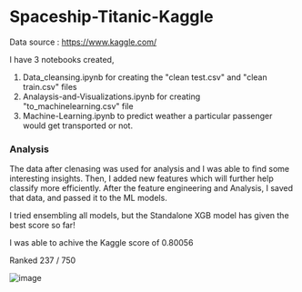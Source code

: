 # Spaceship-Titanic-Kaggle

Data source : https://www.kaggle.com/

I have 3 notebooks created, 

1. Data_cleansing.ipynb for creating the "clean test.csv" and "clean train.csv" files
2. Analaysis-and-Visualizations.ipynb for creating "to_machinelearning.csv" file 
3. Machine-Learning.ipynb to predict weather a particular passenger would get transported or not.

### Analysis
The data after clenasing was used for analysis and I was able to find some interesting insights. 
Then, I added new features which will further help classify more efficiently. After the feature engineering and Analysis, 
I saved that data, and passed it to the ML models. 

I tried ensembling all models, but the Standalone XGB model has given the best score so far! 

I was able to achive the Kaggle score of 0.80056

Ranked 237 / 750

![image](https://user-images.githubusercontent.com/20862520/160079550-0fe6dc23-1d3a-4cdb-9c10-343495bfbd3d.png)
